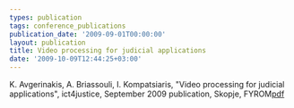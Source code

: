 ```yaml
---
types: publication
tags: conference_publications
publication_date: '2009-09-01T00:00:00'
layout: publication
title: Video processing for judicial applications
date: '2009-10-09T12:44:25+03:00'
---
```

K. Avgerinakis, A. Briassouli, I. Kompatsiaris, &quot;Video processing for judicial applications&quot;, ict4justice, September 2009 publication, Skopje, FYROM<a href="http://mklab.iti.gr/mklab_people/~abria/ICT09.pdf">pdf</a>
